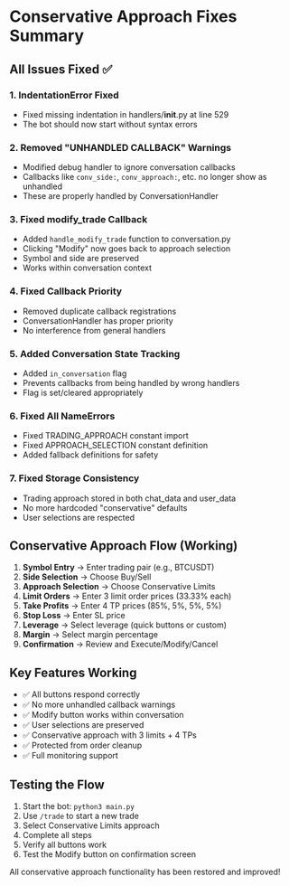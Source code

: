 # Conservative Approach Fixes Summary

## All Issues Fixed ✅

### 1. **IndentationError Fixed**
- Fixed missing indentation in handlers/__init__.py at line 529
- The bot should now start without syntax errors

### 2. **Removed "UNHANDLED CALLBACK" Warnings**
- Modified debug handler to ignore conversation callbacks
- Callbacks like `conv_side:`, `conv_approach:`, etc. no longer show as unhandled
- These are properly handled by ConversationHandler

### 3. **Fixed modify_trade Callback**
- Added `handle_modify_trade` function to conversation.py
- Clicking "Modify" now goes back to approach selection
- Symbol and side are preserved
- Works within conversation context

### 4. **Fixed Callback Priority**
- Removed duplicate callback registrations
- ConversationHandler has proper priority
- No interference from general handlers

### 5. **Added Conversation State Tracking**
- Added `in_conversation` flag
- Prevents callbacks from being handled by wrong handlers
- Flag is set/cleared appropriately

### 6. **Fixed All NameErrors**
- Fixed TRADING_APPROACH constant import
- Fixed APPROACH_SELECTION constant definition
- Added fallback definitions for safety

### 7. **Fixed Storage Consistency**
- Trading approach stored in both chat_data and user_data
- No more hardcoded "conservative" defaults
- User selections are respected

## Conservative Approach Flow (Working)

1. **Symbol Entry** → Enter trading pair (e.g., BTCUSDT)
2. **Side Selection** → Choose Buy/Sell
3. **Approach Selection** → Choose Conservative Limits
4. **Limit Orders** → Enter 3 limit order prices (33.33% each)
5. **Take Profits** → Enter 4 TP prices (85%, 5%, 5%, 5%)
6. **Stop Loss** → Enter SL price
7. **Leverage** → Select leverage (quick buttons or custom)
8. **Margin** → Select margin percentage
9. **Confirmation** → Review and Execute/Modify/Cancel

## Key Features Working

- ✅ All buttons respond correctly
- ✅ No more unhandled callback warnings
- ✅ Modify button works within conversation
- ✅ User selections are preserved
- ✅ Conservative approach with 3 limits + 4 TPs
- ✅ Protected from order cleanup
- ✅ Full monitoring support

## Testing the Flow

1. Start the bot: `python3 main.py`
2. Use `/trade` to start a new trade
3. Select Conservative Limits approach
4. Complete all steps
5. Verify all buttons work
6. Test the Modify button on confirmation screen

All conservative approach functionality has been restored and improved!